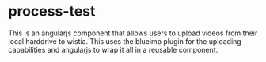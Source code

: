 # process-test

This is an angularjs component that allows users to upload videos from their local harddrive to wistia. This uses the blueimp plugin for the uploading capabilities and angularjs to wrap it all in a reusable component.
